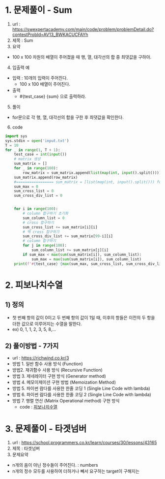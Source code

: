 # 1. 문제풀이 - Sum
1. url : https://swexpertacademy.com/main/code/problem/problemDetail.do?contestProbId=AV13_BWKACUCFAYh
2. 제목 : Sum
3. 요약
  * 100 x 100 차원의 배열이 주어졌을 때 행, 열, 대각선의 합 중 최댓값을 구하아.
4. 입출력 예
  * 입력 : 10개의 입력이 주어진다.
    * 100 x 100 배열이 주어진다.
  * 출력
    * #{test_case} {sum} 으로 출력하라.
5. 풀이
  * for문으로 각 행, 열, 대각선의 합을 구한 후 최댓값을 확인한다.
6. code
```python
import sys
sys.stdin = open('input.txt')
T = 10
for _ in range(1, T + 1):
    test_case = int(input())
    # matrix 생성
    sum_matrix = []
    for _ in range(100):
        row_matrix = sum_matrix.append(list(map(int, input().split())))
    sum_matrix.append(row_matrix)
    #================= sum_matrix = [list(map(int, input().split())) for i in range(100)] =======================
    sum_max = 0
    sum_cross_list = 0
    sum_cross_div_list = 0


    for i in range(100):
        # column 합구하기 초기화
        sum_column_list = 0
        # cross 합구하기
        sum_cross_list += sum_matrix[i][i]
        # 역 cross 합구하기
        sum_cross_div_list += sum_matrix[99-i][i]
        # column 합구하기
        for j in range(100):
            sum_column_list += sum_matrix[j][i]
        if sum_max < max(sum(sum_matrix[i]), sum_column_list):
            sum_max = max(sum(sum_matrix[i]), sum_column_list)
    print(f'#{test_case} {max(sum_max, sum_cross_list, sum_cross_div_list)}')
```
# 2. 피보나치수열
## 1) 정의
  * 첫 번째 항의 값이 0이고 두 번째 항의 값이 1일 때, 이후의 항들은 이전의 두 항을 더한 값으로 이루어지는 수열을 말한다.
  * ex) 0, 1, 1, 2, 3, 5, 8,...
## 2) 풀이방법 - 7가지
* url : https://richwind.co.kr/3
* 방법 1. 일반 함수 사용 방식 (Function)
* 방법2. 재귀함수 사용 방식 (Recursive Function)
* 방법 3. 제네레이터 구현 방식 (Generator method)
* 방법 4. 메모이제이션 구현 방법 (Memoization Method)
* 방법 5. 파이썬 람다를 사용한 한줄 코딩 1 (Single Line Code with lambda)
* 방법 6. 파이썬 람다를 사용한 한줄 코딩 2 (Single Line Code with lambda)
* 방법 7. 행렬 연산 (Matrix Operational method) 구현 방식
  * code : [피보나치수열](example/Algorithm/피보나치수열.py)

# 3. 문제풀이 - 타겟넘버
1. url : https://school.programmers.co.kr/learn/courses/30/lessons/43165
2. 제목 : 타겟넘버
3. 문제요약
  * n개의 음이 아닌 정수들이 주어진다. : numbers
  * n개의 정수 모두를 사용하여 더하거나 빼서 요구하는 target이 구해지는 